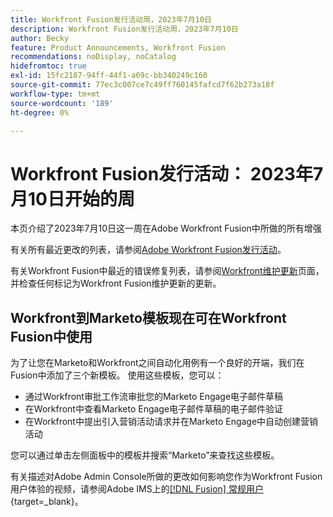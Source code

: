 ```yaml
---
title: Workfront Fusion发行活动周，2023年7月10日
description: Workfront Fusion发行活动周，2023年7月10日
author: Becky
feature: Product Announcements, Workfront Fusion
recommendations: noDisplay, noCatalog
hidefromtoc: true
exl-id: 15fc2187-94ff-44f1-a69c-bb340249c160
source-git-commit: 77ec3c007ce7c49ff760145fafcd7f62b273a18f
workflow-type: tm+mt
source-wordcount: '189'
ht-degree: 0%

---
```


# Workfront Fusion发行活动： 2023年7月10日开始的周

本页介绍了2023年7月10日这一周在Adobe Workfront Fusion中所做的所有增强

有关所有最近更改的列表，请参阅[Adobe Workfront Fusion发行活动](/help/workfront-fusion/fusion-product-releases/fusion-release-activity.md)。

有关Workfront Fusion中最近的错误修复列表，请参阅[Workfront维护更新](https://experienceleague.adobe.com/docs/workfront-known-issues/releases/current-updates.html)页面，并检查任何标记为Workfront Fusion维护更新的更新。

## Workfront到Marketo模板现在可在Workfront Fusion中使用

为了让您在Marketo和Workfront之间自动化用例有一个良好的开端，我们在Fusion中添加了三个新模板。 使用这些模板，您可以：

* 通过Workfront审批工作流审批您的Marketo Engage电子邮件草稿
* 在Workfront中查看Marketo Engage电子邮件草稿的电子邮件验证
* 在Workfront中提出引入营销活动请求并在Marketo Engage中自动创建营销活动

您可以通过单击左侧面板中的模板并搜索“Marketo”来查找这些模板。

有关描述对Adobe Admin Console所做的更改如何影响您作为Workfront Fusion用户体验的视频，请参阅Adobe IMS上的[[!DNL Fusion] 常规用户](https://video.tv.adobe.com/v/3412465/){target=_blank}。
